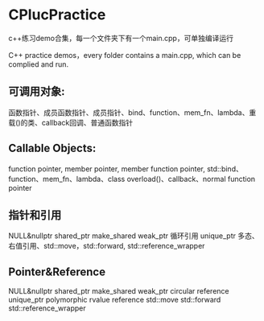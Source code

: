 # CPlucPractice
c++练习demo合集，每一个文件夹下有一个main.cpp，可单独编译运行

C++ practice demos，every folder contains a main.cpp, which can be complied and run.

## 可调用对象:
函数指针、成员函数指针、成员指针、bind、function、mem_fn、lambda、重载()的类、callback回调、普通函数指针

## Callable Objects:
function pointer, member pointer, member function pointer, std::bind、function、mem_fn、lambda、class overload()、callback、normal function pointer

## 指针和引用
NULL&nullptr  shared_ptr  make_shared  weak_ptr  循环引用  unique_ptr
多态、右值引用、std::move，std::forward, std::reference_wrapper

## Pointer&Reference
NULL&nullptr  shared_ptr  make_shared  weak_ptr  circular reference  unique_ptr
polymorphic  rvalue reference   std::move  std::forward  std::reference_wrapper
